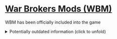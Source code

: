 # [War Brokers Mods (WBM)](https://github.com/War-Brokers-Mods/WBM)

WBM has been officially included into the game

<details>
<summary>Potentially outdated information (click to unfold)</summary>

[![what's this?](https://img.shields.io/badge/what's_this%3F-grey?style=for-the-badge)](https://developomp.com/portfolio/wbm)
[![discord invite](https://img.shields.io/badge/Discord-5865F2?style=for-the-badge&logo=discord&logoColor=white)](https://discord.gg/aQqamSCUcS)
[![video tutorial](https://img.shields.io/badge/video_tutorial-red?style=for-the-badge&logo=youtube&logoColor=white)](https://www.youtube.com/watch?v=ZBE3nVvHwF8&t=64s)

<p align="center">
   <strong>IF YOU USE THIS TO DEVELOP HACKS YOUR MOM IS GAY.</strong>
</p>

<p align="center">
  <img src="images/WBM.png" alt="WBM logo"/>
</p>

**W**ar **B**rokers **M**ods, AKA **WBM** is a mod for [War Brokers](https://store.steampowered.com/app/750470).<br />

<details>
<summary>Example Images (click to unfold)</summary>

![Example 1](./images/example1.png)

![Example 2](./images/example2.png)

</details>

## Installation

Only Windows, MacOS, and Linux are officially supported. It does **NOT** work on browsers.

Usage of the [WBM Installer](https://github.com/War-Brokers-Mods/WBM-installer/releases) is recommended.

<details>
<summary>Manual Installation Instruction (not recommended) (click to unfold)</summary>

### 1. Install BepInEx

1.  Download the latest version of [BepInEx](https://github.com/BepInEx/BepInEx/releases) **version 5**.

    |      Platform | Filename                      |
    | ------------: | :---------------------------- |
    | Linux & MacOS | BepInEx\_**unix_5**.Y.Z.W.zip |
    |       Windows | BepInEx\_**x86_5**.Y.Z.W.zip  |

2.  Extract all the contents to where the game is installed.

    How to find game location:<br />
    ![how to find game location](./images/local_files.png)

    Now the folder structure should look like this:

    ```
    WarBrokers/
    ├── BepInEx/
    │   ├── core/
    │   └── ...
    └── ...
    ```

3.  **If you are using Linux or MacOS:**

    1. make `run_bepinex.sh` executable: `chmod u+x run_bepinex.sh`
    2. Add launch option

       where to find game properties:<br />
       ![where to find game properties](images/properties.png)

       **If you're using linux**, set the launch option to:

       ```bash
       ./run_bepinex.sh %command%
       ```

       **If you're using Mac**, open a terminal in the game folder and run

       ```bash
       pwd
       ```

       This will print the full path to the game folder. Copy it, then set the launch option to:

       ```bash
       "PWD_RESULT_HERE/run_bepinex.sh" %command%
       ```

### 2. Install WBM

1. [Download](https://github.com/War-Brokers-Mods/WBM/releases/latest) the latest version of WBM. (`WBM.zip` file)
2. Unzip it in the `<game folder>/BepInEx/plugins` folder. Create one if it doesn't exist.

   The folder structure should look like this after unzipping the file:

   ```
   WarBrokers/
   ├── BepInEx/
   │   ├── plugins/
   │   │   └── WBM
   │   │       ├── assets/
   │   │       ├── WBM.dll
   │   │       └── ...
   │   ├── core/
   │   └── ...
   └── ...
   ```

That's it! You can open War Brokers now.

### Updating

Simply go through the installation process again and replace existing files. You don't have to reinstall BepInEx to reinstall WBM.

</details>

## Usage

### Warning

The order of keystroke matters.<br />
For example, pressing <kbd>RShift</kbd>+<kbd>A</kbd> is different from pressing <kbd>A</kbd>+<kbd>RShift</kbd>.<br/>
This is to prevent situation where <kbd>RShift</kbd>+<kbd>A</kbd> fires when the user intended to press <kbd>LCtrl</kbd>+<kbd>RShift</kbd>+<kbd>A</kbd>.

### Default shortcuts

- Hold down <kbd>LCtrl</kbd> or <kbd>RShift</kbd> to show shortcuts in-game.
- Press F1 to show menu. Click outside the menu to close it.

| Function                                   | Default Shortcut                                    |
| ------------------------------------------ | --------------------------------------------------- |
| Show Menu                                  | <kbd>F1</kbd>                                       |
| <br />                                     |                                                     |
| Move GUI (long press)                      | <kbd>LCtrl</kbd>+<kbd>LShift</kbd>+<kbd>Arrow</kbd> |
| Move GUI by one pixel                      | <kbd>LCtrl</kbd>+<kbd>Arrow</kbd>                   |
| Reset GUI position                         | <kbd>LCtrl</kbd>+<kbd>R</kbd>                       |
| <br />                                     |                                                     |
| Toggle All GUI visibility                  | <kbd>RShift</kbd>+<kbd>A</kbd>                      |
| Toggle player statistics visibility        | <kbd>RShift</kbd>+<kbd>P</kbd>                      |
| Toggle weapon statistics visibility        | <kbd>RShift</kbd>+<kbd>W</kbd>                      |
| Toggle team statistics visibility          | <kbd>RShift</kbd>+<kbd>L</kbd>                      |
| Toggle kills Elo visibility on leaderboard | <kbd>RShift</kbd>+<kbd>E</kbd>                      |
| Toggle squad server visibility             | <kbd>RShift</kbd>+<kbd>S</kbd>                      |
| Toggle Testing servers visibility          | <kbd>RShift</kbd>+<kbd>T</kbd>                      |
| Toggle kill streak sound effect            | <kbd>RShift</kbd>+<kbd>F</kbd>                      |
| Clear chat                                 | <kbd>RShift</kbd>+<kbd>Z</kbd>                      |
| Clear kills and death log                  | <kbd>RShift</kbd>+<kbd>X</kbd>                      |
| <br />                                     |                                                     |
| Toggle shift to crouch                     | <kbd>RShift</kbd>+<kbd>C</kbd>                      |

## Features

<details>
<summary>A list of all the features in WBM (click to unfold)</summary>

- in-game menu
- custom shortcut keys
- clear chat
- clear game messages (kills, deaths, missile launch, bomb diffuse, etc.)
- Extended fps limit (5\~240 => disabled\~1000) (may be buggy)

### in-game overlays

- Leaderboard

  - kills Elo for each player

- Player statistics

  - KDR
  - kills Elo
  - kills Elo earned/lost
  - games Elo
  - games Elo earned/lost
  - total damage dealt
  - longest kill
  - points earned
  - headshot count
  - kill streak

- Weapon statistics

  - fire timer
  - reload timer
  - cooldown timer
  - bullet speed
  - current zoom

- Team statistics

  - in-game nick
  - kdr
  - points earned
  - damage dealt
  - total damage dealt
  - total deaths
  - total kills

### Controls

- Shift to crouch (does not interfere with breath holding)

### Sound effects

- 10 kill streak: ["rampage"](./assets/audio/rampage.wav)
- 20 kill streak: ["killing spree"](<./assets/audio/killing spree.wav>)
- 30 kill streak: ["unstoppable"](./assets/audio/unstoppable.wav)
- 50 kill streak: ["godlike"](./assets/audio/godlike.wav)
- 69 kill streak: ["nice"](./assets/audio/nice.wav)

### [OBS overlays](https://github.com/War-Brokers-Mods/WBM-Overlays)

### Etc

- kill streak sound effect
- Quickly change settings with keyboard shortcuts

</details>

## Limitations

WBM is not a hack.
WBM will not include any features that will give unfair advantages.
These features include but are not limited to:
extended minimap zoom, quick weapon swap, instant zoom, extended field of view, audio filter, etc.

WBM will not include any custom skins.
Micro-transaction accounts for a significant portion of the developers' income,
and WBM will not include any feature that will affect it.

## Building

If you are a casual user, this is completely unnecessary.
**This is only intended for developers.**

<details>
   <summary>Building instructions (click to unfold)</summary>

<br />

The guide is intentionally left incomplete.
To prevent any regular developers from using this mod to develop hacks,
I won't provide any help when it comes to building the mod from scratch.

This guide is only useful to people who's already familiar with reverse engineering,
and can create hacks on their own anyway.

> Assumes that working directory is project root.

1. Install .NET sdk.
2. Copy all DLL files from `<WB install path>/war_brokers_Data/Managed/` and `<WB install path>/BepInEx/core` to `WBM/dll/`. Create directory if it does not exist.
3. Download and unzip [BepInEx configuration manager v16](https://github.com/BepInEx/BepInEx.ConfigurationManager/releases) then copy the dll file to the `WBM/dll` directory.
4. Create `scripts/config.sh`. This will be used to quickly test the mod without having to manually install it.

   ```bash
   #!/bin/bash

   WB_PLUGINS_DIR="<PATH_TO_PLUGIN_INSTALL_DIRECTORY>"
   ```

5. Install the `zip` cli. Most likely you already have it.
6. Now you can run the scripts.

   - `scripts/debug.sh`: Builds WBM in debug mode and copy the files to the plugins directory.
   - `scripts/release.sh`: Creates a zip file that can be uploaded to the gh release section.

</details>

## Bug reports / Suggestions

If you have a cool idea that will make WBM better, or if WBM misbehaves in any way (no matter how minor the problem is), feel free go to the [Issues page](https://github.com/War-Brokers-Mods/WBM/issues) and open a new issue! Alternatively, you can report the bug in my [discord server](https://discord.gg/aQqamSCUcS).

## Special thanks

- [l3lackShark](https://github.com/l3lackShark) for [inspiration](https://github.com/l3lackShark/gosumemory)
- REKT (discord: `REKT#7777`, 710249221609226320) for:
  - fps improvement by modifying `boot.config`
  - shader rework
  - video tutorial

## License

The source code for this project is available under the [MIT License](https://opensource.org/licenses/MIT).

Fonts:

- https://fonts.google.com/specimen/Architects+Daughter : OFL (used in WBM logo)

</details>
